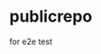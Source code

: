 # publicrepo
for e2e test


















































































































































































































































































































































































































































































































































































































































































































































































































































































































































































































































































































































































































































































































